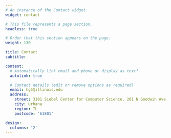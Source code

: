 ```yaml
---
# An instance of the Contact widget.
widget: contact

# This file represents a page section.
headless: true

# Order that this section appears on the page.
weight: 130

title: Contact
subtitle:

content:
  # Automatically link email and phone or display as text?
  autolink: true

  # Contact details (edit or remove options as required)
  email: hg5@illinois.edu
  address:
    street: 3101 Siebel Center for Computer Science, 201 N Goodwin Ave
    city: Urbana
    region: IL
    postcode: '61801'

design:
  columns: '2'
---
```

